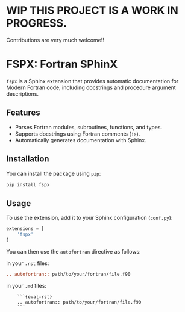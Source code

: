 # **WIP** THIS PROJECT IS A WORK IN PROGRESS.
Contributions are very much welcome!!

# FSPX: Fortran SPhinX

`fspx` is a Sphinx extension that provides automatic documentation for Modern Fortran code, including docstrings and procedure argument descriptions.

## Features

- Parses Fortran modules, subroutines, functions, and types.
- Supports docstrings using Fortran comments (`!>`).
- Automatically generates documentation with Sphinx.

## Installation

You can install the package using `pip`:

```bash
pip install fspx
```

## Usage
To use the extension, add it to your Sphinx configuration (`conf.py`):
```python
extensions = [
    'fspx'
]
```

You can then use the `autofortran` directive as follows:

in your `.rst` files:
```rst
.. autofortran:: path/to/your/fortran/file.f90
```

in your `.md` files:
```
    ```{eval-rst}  
    .. autofortran:: path/to/your/fortran/file.f90
    ```
```